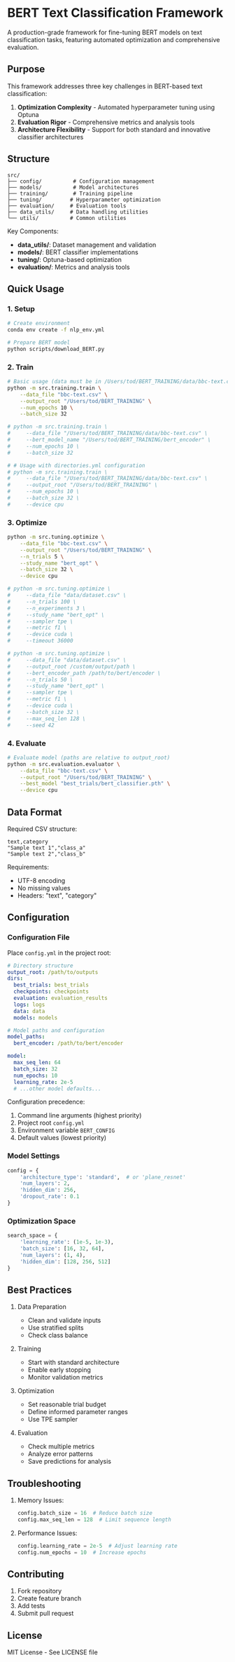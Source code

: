 # BERT Text Classification Framework

A production-grade framework for fine-tuning BERT models on text classification tasks, featuring automated optimization and comprehensive evaluation.

## Purpose

This framework addresses three key challenges in BERT-based text classification:

1. **Optimization Complexity** - Automated hyperparameter tuning using Optuna
2. **Evaluation Rigor** - Comprehensive metrics and analysis tools
3. **Architecture Flexibility** - Support for both standard and innovative classifier architectures

## Structure

```
src/
├── config/          # Configuration management 
├── models/          # Model architectures
├── training/        # Training pipeline
├── tuning/         # Hyperparameter optimization 
├── evaluation/     # Evaluation tools
├── data_utils/     # Data handling utilities
└── utils/          # Common utilities
```

Key Components:
- **data_utils/**: Dataset management and validation
- **models/**: BERT classifier implementations
- **tuning/**: Optuna-based optimization
- **evaluation/**: Metrics and analysis tools

## Quick Usage

### 1. Setup
```bash
# Create environment
conda env create -f nlp_env.yml

# Prepare BERT model
python scripts/download_BERT.py
```

### 2. Train
```bash
# Basic usage (data must be in /Users/tod/BERT_TRAINING/data/bbc-text.csv)
python -m src.training.train \
    --data_file "bbc-text.csv" \
    --output_root "/Users/tod/BERT_TRAINING" \
    --num_epochs 10 \
    --batch_size 32

# python -m src.training.train \
#     --data_file "/Users/tod/BERT_TRAINING/data/bbc-text.csv" \
#     --bert_model_name "/Users/tod/BERT_TRAINING/bert_encoder" \
#     --num_epochs 10 \
#     --batch_size 32

# # Usage with directories.yml configuration
# python -m src.training.train \
#     --data_file "/Users/tod/BERT_TRAINING/data/bbc-text.csv" \
#     --output_root "/Users/tod/BERT_TRAINING" \
#     --num_epochs 10 \
#     --batch_size 32 \
#     --device cpu
```

### 3. Optimize
```bash
python -m src.tuning.optimize \
    --data_file "bbc-text.csv" \
    --output_root "/Users/tod/BERT_TRAINING" \
    --n_trials 5 \
    --study_name "bert_opt" \
    --batch_size 32 \
    --device cpu

# python -m src.tuning.optimize \
#     --data_file "data/dataset.csv" \
#     --n_trials 100 \
#     --n_experiments 3 \
#     --study_name "bert_opt" \
#     --sampler tpe \
#     --metric f1 \
#     --device cuda \
#     --timeout 36000

# python -m src.tuning.optimize \
#     --data_file "data/dataset.csv" \
#     --output_root /custom/output/path \
#     --bert_encoder_path /path/to/bert/encoder \
#     --n_trials 50 \
#     --study_name "bert_opt" \
#     --sampler tpe \
#     --metric f1 \
#     --device cuda \
#     --batch_size 32 \
#     --max_seq_len 128 \
#     --seed 42
```

### 4. Evaluate
```bash
# Evaluate model (paths are relative to output_root)
python -m src.evaluation.evaluator \
    --data_file "bbc-text.csv" \
    --output_root "/Users/tod/BERT_TRAINING" \
    --best_model "best_trials/bert_classifier.pth" \
    --device cpu
```

## Data Format

Required CSV structure:
```csv
text,category
"Sample text 1","class_a"
"Sample text 2","class_b"
```

Requirements:
- UTF-8 encoding
- No missing values
- Headers: "text", "category"

## Configuration

### Configuration File
Place `config.yml` in the project root:

```yaml
# Directory structure
output_root: /path/to/outputs
dirs:
  best_trials: best_trials
  checkpoints: checkpoints
  evaluation: evaluation_results
  logs: logs
  data: data
  models: models

# Model paths and configuration
model_paths:
  bert_encoder: /path/to/bert/encoder

model:
  max_seq_len: 64
  batch_size: 32
  num_epochs: 10
  learning_rate: 2e-5
  # ...other model defaults...
```

Configuration precedence:
1. Command line arguments (highest priority)
2. Project root `config.yml`
3. Environment variable `BERT_CONFIG`
4. Default values (lowest priority)

### Model Settings
```python
config = {
    'architecture_type': 'standard',  # or 'plane_resnet'
    'num_layers': 2,
    'hidden_dim': 256,
    'dropout_rate': 0.1
}
```

### Optimization Space
```python
search_space = {
    'learning_rate': (1e-5, 1e-3),
    'batch_size': [16, 32, 64],
    'num_layers': (1, 4),
    'hidden_dim': [128, 256, 512]
}
```

## Best Practices

1. Data Preparation
   - Clean and validate inputs
   - Use stratified splits
   - Check class balance

2. Training
   - Start with standard architecture
   - Enable early stopping
   - Monitor validation metrics

3. Optimization
   - Set reasonable trial budget
   - Define informed parameter ranges
   - Use TPE sampler

4. Evaluation
   - Check multiple metrics
   - Analyze error patterns
   - Save predictions for analysis

## Troubleshooting

1. Memory Issues:
   ```python
   config.batch_size = 16  # Reduce batch size
   config.max_seq_len = 128  # Limit sequence length
   ```

2. Performance Issues:
   ```python
   config.learning_rate = 2e-5  # Adjust learning rate
   config.num_epochs = 10  # Increase epochs
   ```

## Contributing

1. Fork repository
2. Create feature branch
3. Add tests
4. Submit pull request

## License

MIT License - See LICENSE file